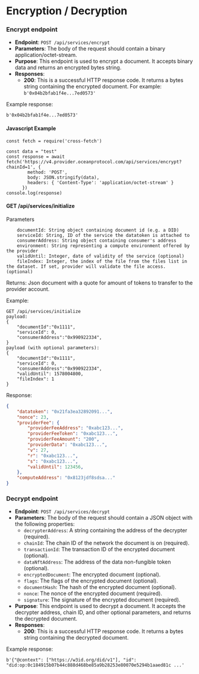 # Encryption / Decryption

### Encrypt endpoint

* **Endpoint**: `POST /api/services/encrypt`
* **Parameters**: The body of the request should contain a binary application/octet-stream.
* **Purpose**: This endpoint is used to encrypt a document. It accepts binary data and returns an encrypted bytes string.
* **Responses**:
  * **200**: This is a successful HTTP response code. It returns a bytes string containing the encrypted document. For example: `b'0x04b2bfab1f4e...7ed0573'`

Example response:

```
b'0x04b2bfab1f4e...7ed0573'
```

#### Javascript Example

```runkit  nodeVersion="18.x.x"
const fetch = require('cross-fetch')

const data = "test"
const response = await fetch('https://v4.provider.oceanprotocol.com/api/services/encrypt?chainId=1', {
        method: 'POST',
        body: JSON.stringify(data),
        headers: { 'Content-Type': 'application/octet-stream' }
      })
console.log(response)      

```

#### GET /api/services/initialize

Parameters

```
    documentId: String object containing document id (e.g. a DID)
    serviceId: String, ID of the service the datatoken is attached to
    consumerAddress: String object containing consumer's address
    environment: String representing a compute environment offered by the provider
    validUntil: Integer, date of validity of the service (optional)
    fileIndex: Integer, the index of the file from the files list in the dataset. If set, provider will validate the file access. (optional)
```

Returns: Json document with a quote for amount of tokens to transfer to the provider account.

Example:

```
GET /api/services/initialize
payload:
{
    "documentId":"0x1111",
    "serviceId": 0,
    "consumerAddress":"0x990922334",
}
payload (with optional parameters):
{
    "documentId":"0x1111",
    "serviceId": 0,
    "consumerAddress":"0x990922334",
    "validUntil": 1578004800,
    "fileIndex": 1
}
```

Response:

```json
{
    "datatoken": "0x21fa3ea32892091...",
    "nonce": 23,
    "providerFee": {
        "providerFeeAddress": "0xabc123...",
        "providerFeeToken": "0xabc123...",
        "providerFeeAmount": "200",
        "providerData": "0xabc123...",
        "v": 27,
        "r": "0xabc123...",
        "s": "0xabc123...",
        "validUntil": 123456,
    },
    "computeAddress": "0x8123jdf8sdsa..."
}
```

### Decrypt endpoint

* **Endpoint**: `POST /api/services/decrypt`
* **Parameters**: The body of the request should contain a JSON object with the following properties:
  * `decrypterAddress`: A string containing the address of the decrypter (required).
  * `chainId`: The chain ID of the network the document is on (required).
  * `transactionId`: The transaction ID of the encrypted document (optional).
  * `dataNftAddress`: The address of the data non-fungible token (optional).
  * `encryptedDocument`: The encrypted document (optional).
  * `flags`: The flags of the encrypted document (optional).
  * `documentHash`: The hash of the encrypted document (optional).
  * `nonce`: The nonce of the encrypted document (required).
  * `signature`: The signature of the encrypted document (required).
* **Purpose**: This endpoint is used to decrypt a document. It accepts the decrypter address, chain ID, and other optional parameters, and returns the decrypted document.
* **Responses**:
  * **200**: This is a successful HTTP response code. It returns a bytes string containing the decrypted document.



Example response:

```
b'{"@context": ["https://w3id.org/did/v1"], "id": "did:op:0c184915b07b44c888d468be85a9b28253e80070e5294b1aaed81c ...'
```
